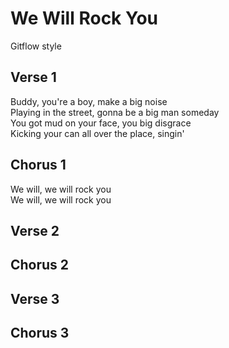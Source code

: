# We Will Rock You
Gitflow style

## Verse 1
Buddy, you're a boy, make a big noise  
Playing in the street, gonna be a big man someday  
You got mud on your face, you big disgrace  
Kicking your can all over the place, singin'

## Chorus 1
We will, we will rock you  
We will, we will rock you

## Verse 2

## Chorus 2

## Verse 3

## Chorus 3

